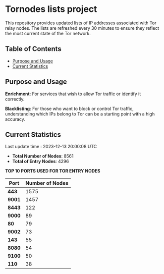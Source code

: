 # Tornodes lists project

This repository provides updated lists of IP addresses associated with Tor relay nodes. The lists are refreshed every 30 minutes to ensure they reflect the most current state of the Tor network.

## Table of Contents

- [Purpose and Usage](#purpose-and-usage)
- [Current Statistics](#current-statistics)


## Purpose and Usage

**Enrichment**: For services that wish to allow Tor traffic or identify it correctly.

**Blacklisting**: For those who want to block or control Tor traffic, understanding which IPs belong to Tor can be a starting point with a high accuracy.

## Current Statistics

Last update time : 2023-12-13 20:00:08 UTC

- **Total Number of Nodes**: 8561
- **Total of Entry Nodes**: 4296

**TOP 10 PORTS USED FOR TOR ENTRY NODES**

| **Port** | **Number of Nodes** |
|------|-----------------|
| **443**   | 1575  |
| **9001**   | 1457  |
| **8443**   | 122  |
| **9000**   | 89  |
| **80**   | 79  |
| **9002**   | 73  |
| **143**   | 55  |
| **8080**   | 54  |
| **9100**   | 50  |
| **110**   | 38  |

